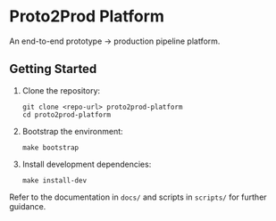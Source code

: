 # Proto2Prod Platform

An end-to-end prototype → production pipeline platform.

## Getting Started

1. Clone the repository:
   ```pwsh
   git clone <repo-url> proto2prod-platform
   cd proto2prod-platform
   ```
2. Bootstrap the environment:
   ```pwsh
   make bootstrap
   ```
3. Install development dependencies:
   ```pwsh
   make install-dev
   ```

Refer to the documentation in `docs/` and scripts in `scripts/` for further guidance.
